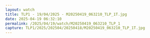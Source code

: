 ```yaml
---
layout: watch
title: TLP1 - 19/04/2025 - M20250419_063210_TLP_1T.jpg
date: 2025-04-19 06:32:10
permalink: /2025/04/19/watch/M20250419_063210_TLP_1
capture: TLP1/2025/202504/20250418/M20250419_063210_TLP_1T.jpg
---
```

